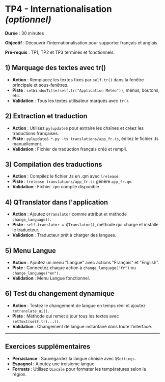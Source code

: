 # TP4 - Internationalisation *(optionnel)*

**Durée** : 30 minutes

**Objectif** : Découvrir l'internationalisation pour supporter français et anglais.

**Pré-requis** : TP1, TP2 et TP3 terminés et fonctionnels.

## 1) Marquage des textes avec tr()

- **Action** : Remplacez les textes fixes par `self.tr()` dans la fenêtre principale et sous-fenêtres.
- **Piste** : `setWindowTitle(self.tr("Application Météo"))`, menus, boutons, etc.
- **Validation** : Tous les textes utilisateur marqués avec `tr()`.

## 2) Extraction et traduction

- **Action** : Utilisez `pylupdate6` pour extraire les chaînes et créez les traductions françaises.
- **Piste** : `pylupdate6 *.py -ts translations/app_fr.ts`, éditez le fichier .ts manuellement.
- **Validation** : Fichier de traduction français créé et rempli.

## 3) Compilation des traductions

- **Action** : Compilez le fichier .ts en .qm avec `lrelease`.
- **Piste** : `lrelease translations/app_fr.ts` génère `app_fr.qm`.
- **Validation** : Fichier .qm compilé disponible.

## 4) QTranslator dans l'application

- **Action** : Ajoutez `QTranslator` comme attribut et méthode `change_language()`.
- **Piste** : `self.translator = QTranslator()`, méthode qui charge et installe le traducteur.
- **Validation** : Traducteur prêt à charger des langues.

## 5) Menu Langue

- **Action** : Ajoutez un menu "Langue" avec actions "Français" et "English".
- **Piste** : Connectez chaque action à `change_language("fr")` ou `change_language("en")`.
- **Validation** : Menu Langue fonctionnel.

## 6) Test du changement dynamique

- **Action** : Testez le changement de langue en temps réel et ajoutez `retranslate_ui()`.
- **Piste** : Méthode qui remet à jour tous les textes avec `setText(self.tr(...))`.
- **Validation** : Changement de langue instantané dans toute l'interface.

---

## Exercices supplémentaires

- **Persistance** : Sauvegardez la langue choisie avec `QSettings`.
- **Espagnol** : Ajoutez une troisième langue.
- **Formats** : Utilisez `QLocale` pour formater les températures selon la région.